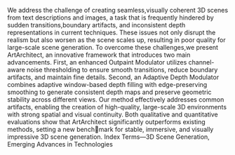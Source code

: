 We address the challenge of creating seamless,visually coherent 3D scenes from text descriptions and images, a task that is frequently hindered by sudden transitions,boundary artifacts, and inconsistent depth representations in current techniques. These issues not only disrupt the realism but also worsen as the scene scales up, resulting in poor quality for large-scale scene generation. To overcome these challenges,we present ArtArchitect, an innovative framework that introduces two main advancements. First, an enhanced Outpaint Modulator utilizes channel-aware noise thresholding to ensure smooth transitions, reduce boundary artifacts, and maintain fine details. Second, an Adaptive Depth Modulator combines adaptive
window-based depth filling with edge-preserving smoothing to generate consistent depth maps and preserve geometric stability
across different views. Our method effectively addresses common artifacts, enabling the creation of high-quality, large-scale 3D environments with strong spatial and visual continuity. Both qualitative and quantitative evaluations show that ArtArchitect significantly outperforms existing methods, setting a new benchmark for stable, immersive, and visually impressive 3D scene generation.
Index Terms—3D Scene Generation, Emerging Advances in Technologies
